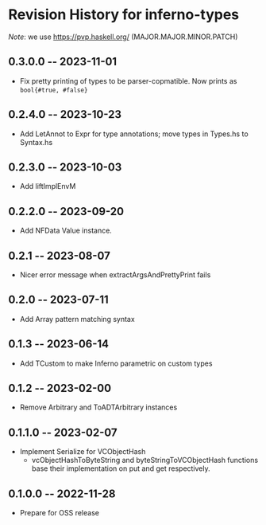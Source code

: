 # Revision History for inferno-types
*Note*: we use https://pvp.haskell.org/ (MAJOR.MAJOR.MINOR.PATCH)

## 0.3.0.0 -- 2023-11-01
* Fix pretty printing of types to be parser-copmatible. Now prints as `bool{#true, #false}`

## 0.2.4.0 -- 2023-10-23
* Add LetAnnot to Expr for type annotations; move types in Types.hs to Syntax.hs

## 0.2.3.0 -- 2023-10-03
* Add liftImplEnvM

## 0.2.2.0 -- 2023-09-20
* Add NFData Value instance.

## 0.2.1 -- 2023-08-07
* Nicer error message when extractArgsAndPrettyPrint fails

## 0.2.0 -- 2023-07-11
* Add Array pattern matching syntax

## 0.1.3 -- 2023-06-14
* Add TCustom to make Inferno parametric on custom types

## 0.1.2 -- 2023-02-00
* Remove Arbitrary and ToADTArbitrary instances

## 0.1.1.0 -- 2023-02-07
* Implement Serialize for VCObjectHash 
  * vcObjectHashToByteString and byteStringToVCObjectHash functions base their implementation on put and get respectively.

## 0.1.0.0 -- 2022-11-28
* Prepare for OSS release
